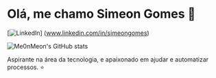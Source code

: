 # Olá, me chamo Simeon Gomes 👋
[![LinkedIn](https://img.shields.io/badge/LinkedIn-0077B5?style=for-the-badge&logo=linkedin&logoColor=white)] (www.linkedin.com/in/simeongomes)

![Me0nMeon's GitHub stats](https://github-readme-stats.vercel.app/api?username=Me0nMeon&show_icons=true&theme=radical)

Aspirante na área da tecnologia, e apaixonado em ajudar e automatizar processos. ⭐
